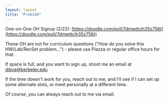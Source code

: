 ```yaml
---
layout: layout
title: "Prob140"
---
```



One-on-One OH Signup (2/22): [https://doodle.com/poll/7dmwttcih35z756t](https://doodle.com/poll/7dmwttcih35z756t)

These OH are not for curriculum questions ("How do you solve this HW/Lab/RevSet problem...") - please use Piazza or regular office hours for that.

If space is full, and you want to sign up, shoot me an email at dibya@berkeley.edu

If the time doesn't work for you, reach out to me, and I'll see if I can set up some alternate slots, or meet personally at a different time.

Of course, you can always reach out to me via email.
